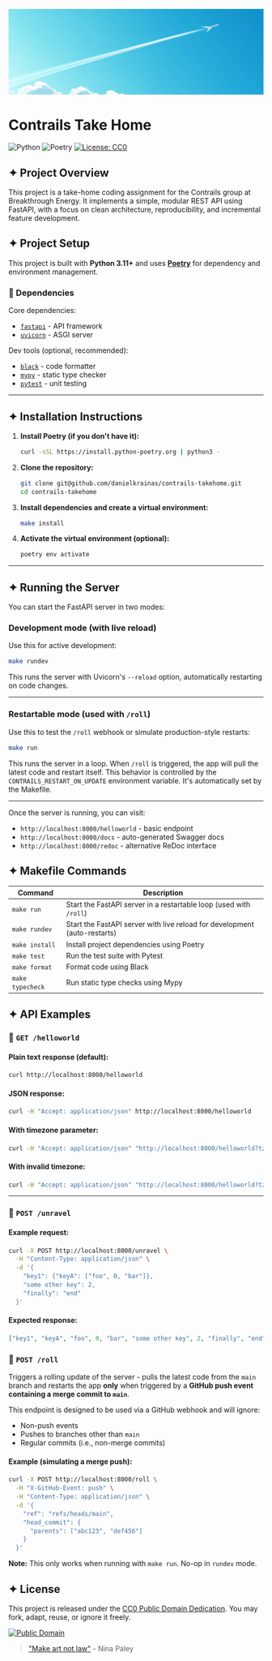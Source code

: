 ![Contrails Project Banner](./assets/banner.png)

# Contrails Take Home

![Python](https://img.shields.io/badge/python-%3E=3.11-blue?logo=python&logoColor=white)
![Poetry](https://img.shields.io/badge/built%20with-poetry-cyan?logo=poetry)
[![License: CC0](https://img.shields.io/badge/license-CC0-ff69b4.svg)](https://creativecommons.org/publicdomain/zero/1.0/)

## ✦ Project Overview

This project is a take-home coding assignment for the Contrails group at Breakthrough Energy. It implements a simple, modular REST API using FastAPI, with a focus on clean architecture, reproducibility, and incremental feature development.

## ✦ Project Setup

This project is built with **Python 3.11+** and uses **[Poetry](https://python-poetry.org/)** for dependency and environment management.

### 🔧 Dependencies

Core dependencies:

* [`fastapi`](https://fastapi.tiangolo.com/) - API framework
* [`uvicorn`](https://www.uvicorn.org/) - ASGI server

Dev tools (optional, recommended):

* [`black`](https://black.readthedocs.io/) - code formatter
* [`mypy`](http://mypy-lang.org/) - static type checker
* [`pytest`](https://docs.pytest.org/) - unit testing

---

## ✦ Installation Instructions

1. **Install Poetry (if you don't have it):**

   ```bash
   curl -sSL https://install.python-poetry.org | python3 -
   ```

2. **Clone the repository:**

   ```bash
   git clone git@github.com/danielkrainas/contrails-takehome.git
   cd contrails-takehome
   ```

3. **Install dependencies and create a virtual environment:**

   ```bash
   make install
   ```

4. **Activate the virtual environment (optional):**

   ```bash
   poetry env activate 
   ```

---

## ✦ Running the Server

You can start the FastAPI server in two modes:

### Development mode (with live reload)

Use this for active development:

```bash
make rundev
```

This runs the server with Uvicorn's `--reload` option, automatically restarting on code changes.

---

### Restartable mode (used with `/roll`)

Use this to test the `/roll` webhook or simulate production-style restarts:

```bash
make run
```

This runs the server in a loop. When `/roll` is triggered, the app will pull the latest code and restart itself. This behavior is controlled by the `CONTRAILS_RESTART_ON_UPDATE` environment variable. It's automatically set by the Makefile.

---

Once the server is running, you can visit:

- `http://localhost:8000/helloworld` - basic endpoint
- `http://localhost:8000/docs` - auto-generated Swagger docs
- `http://localhost:8000/redoc` - alternative ReDoc interface

## ✦ Makefile Commands

| Command          | Description                                                               |
| ---------------- | ------------------------------------------------------------------------- |
| `make run`       | Start the FastAPI server in a restartable loop (used with `/roll`)        |
| `make rundev`    | Start the FastAPI server with live reload for development (auto-restarts) |
| `make install`   | Install project dependencies using Poetry                                 |
| `make test`      | Run the test suite with Pytest                                            |
| `make format`    | Format code using Black                                                   |
| `make typecheck` | Run static type checks using Mypy                                         |

## ✦ API Examples

### 📍 `GET /helloworld`

#### Plain text response (default):

```bash
curl http://localhost:8000/helloworld
```

#### JSON response:

```bash
curl -H "Accept: application/json" http://localhost:8000/helloworld
```

#### With timezone parameter:

```bash
curl -H "Accept: application/json" "http://localhost:8000/helloworld?tz=Europe/London"
```

#### With invalid timezone:

```bash
curl -H "Accept: application/json" "http://localhost:8000/helloworld?tz=NotARealZone"
```

---

### 📍 `POST /unravel`

#### Example request:

```bash
curl -X POST http://localhost:8000/unravel \
  -H "Content-Type: application/json" \
  -d '{
    "key1": {"keyA": ["foo", 0, "bar"]},
    "some other key": 2,
    "finally": "end"
  }'
```

#### Expected response:

```json
["key1", "keyA", "foo", 0, "bar", "some other key", 2, "finally", "end"]
```

### 📍 `POST /roll`

Triggers a rolling update of the server - pulls the latest code from the `main` branch and restarts the app **only** when triggered by a **GitHub push event containing a merge commit to `main`**.

This endpoint is designed to be used via a GitHub webhook and will ignore:

- Non-push events
- Pushes to branches other than `main`
- Regular commits (i.e., non-merge commits)

#### Example (simulating a merge push):

```bash
curl -X POST http://localhost:8000/roll \
  -H "X-GitHub-Event: push" \
  -H "Content-Type: application/json" \
  -d '{
    "ref": "refs/heads/main",
    "head_commit": {
      "parents": ["abc123", "def456"]
    }
  }'
```

**Note:** This only works when running with `make run`. No-op in `rundev` mode.

## ✦ License

This project is released under the [CC0 Public Domain Dedication](https://creativecommons.org/publicdomain/zero/1.0/).
You may fork, adapt, reuse, or ignore it freely.

[![Public Domain](https://licensebuttons.net/p/mark/1.0/88x31.png)](http://questioncopyright.org/promise)

> ["Make art not law"](http://questioncopyright.org/make_art_not_law_interview) - Nina Paley

